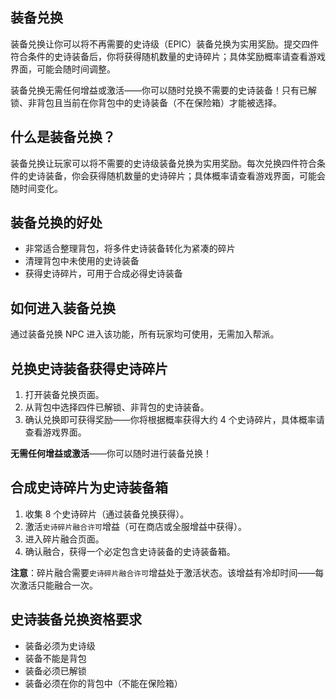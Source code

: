## 装备兑换

装备兑换让你可以将不再需要的史诗级（EPIC）装备兑换为实用奖励。提交四件符合条件的史诗装备后，你将获得随机数量的史诗碎片；具体奖励概率请查看游戏界面，可能会随时间调整。

装备兑换无需任何增益或激活——你可以随时兑换不需要的史诗装备！只有已解锁、非背包且当前在你背包中的史诗装备（不在保险箱）才能被选择。

## 什么是装备兑换？

装备兑换让玩家可以将不需要的史诗级装备兑换为实用奖励。每次兑换四件符合条件的史诗装备，你会获得随机数量的史诗碎片；具体概率请查看游戏界面，可能会随时间变化。

## 装备兑换的好处

- 非常适合整理背包，将多件史诗装备转化为紧凑的碎片
- 清理背包中未使用的史诗装备
- 获得史诗碎片，可用于合成必得史诗装备

## 如何进入装备兑换

通过装备兑换 NPC 进入该功能，所有玩家均可使用，无需加入帮派。

## 兑换史诗装备获得史诗碎片

1. 打开装备兑换页面。
2. 从背包中选择四件已解锁、非背包的史诗装备。
3. 确认兑换即可获得奖励——你将根据概率获得大约 4 个史诗碎片，具体概率请查看游戏界面。

**无需任何增益或激活**——你可以随时进行装备兑换！

## 合成史诗碎片为史诗装备箱

1. 收集 8 个史诗碎片（通过装备兑换获得）。
2. 激活`史诗碎片融合许可`增益（可在商店或全服增益中获得）。
3. 进入碎片融合页面。
4. 确认融合，获得一个必定包含史诗装备的史诗装备箱。

**注意**：碎片融合需要`史诗碎片融合许可`增益处于激活状态。该增益有冷却时间——每次激活只能融合一次。

## 史诗装备兑换资格要求

- 装备必须为史诗级
- 装备不能是背包
- 装备必须已解锁
- 装备必须在你的背包中（不能在保险箱）
